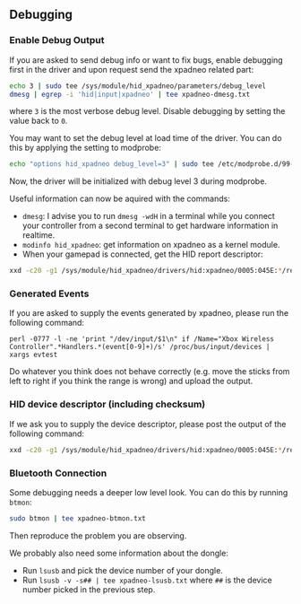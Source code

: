 ## Debugging

### Enable Debug Output

If you are asked to send debug info or want to fix bugs, enable debugging
first in the driver and upon request send the xpadneo related part:

```bash
echo 3 | sudo tee /sys/module/hid_xpadneo/parameters/debug_level
dmesg | egrep -i 'hid|input|xpadneo' | tee xpadneo-dmesg.txt
```

where `3` is the most verbose debug level. Disable debugging by setting the
value back to `0`.

You may want to set the debug level at load time of the driver. You can do
this by applying the setting to modprobe:
```bash
echo "options hid_xpadneo debug_level=3" | sudo tee /etc/modprobe.d/99-xpadneo-bluetooth.conf
```

Now, the driver will be initialized with debug level 3 during modprobe.

Useful information can now be aquired with the commands:

  * `dmesg`: I advise you to run `dmesg -wdH` in a terminal while you connect your controller from a second terminal to get hardware information in realtime.
  * `modinfo hid_xpadneo`: get information on xpadneo as a kernel module.
  * When your gamepad is connected, get the HID report descriptor:

```bash
xxd -c20 -g1 /sys/module/hid_xpadneo/drivers/hid:xpadneo/0005:045E:*/report_descriptor | tee >(cksum)
```

### Generated Events

If you are asked to supply the events generated by xpadneo, please run the following command:
```
perl -0777 -l -ne 'print "/dev/input/$1\n" if /Name="Xbox Wireless Controller".*Handlers.*(event[0-9]+)/s' /proc/bus/input/devices | xargs evtest
```

Do whatever you think does not behave correctly (e.g. move the sticks from left to right if you think the range is wrong)
and upload the output.

### HID device descriptor (including checksum)

If we ask you to supply the device descriptor, please post the output of the following command:
```bash
xxd -c20 -g1 /sys/module/hid_xpadneo/drivers/hid:xpadneo/0005:045E:*/report_descriptor | tee >(cksum)
```

### Bluetooth Connection

Some debugging needs a deeper low level look. You can do this by running `btmon`:
```bash
sudo btmon | tee xpadneo-btmon.txt
```

Then reproduce the problem you are observing.

We probably also need some information about the dongle:

  * Run `lsusb` and pick the device number of your dongle.
  * Run `lsusb -v -s## | tee xpadneo-lsusb.txt` where `##` is the device number picked in the previous step.
